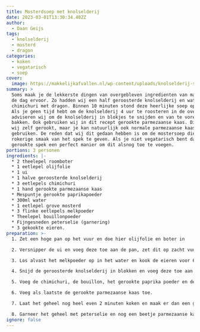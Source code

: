 ```yaml
---
title: Mosterdsoep met knolselderij
date: 2023-03-01T13:30:34.402Z
author:
  - Daan Geijs
tags:
  - knolselderij
  - mosterd
  - dragon
categories:
  - koken
  - vegatarisch
  - soep
cover:
  image: https://makkelijkafvallen.nl/wp-content/uploads/knolselderij-soep.jpg
summary: >
  Soms maak je de lekkerste dingen van overgebleven ingredienten van maaltijden
  de dag ervoor. Zo hadden wij een half geroosterde knolselderij en wat
  chimichuri met dragon. Binnen 10 minuten stond deze heerlijke soep op tafel.
  Als je geen tijd hebt om de knolselderij 4 uur te roosteren in de oven, dan
  adviseren wij om de knolselderij in blokjes te snijden en van te voren aan te
  bakken. Ook gebruiken wij in dit recept gerookte parmezaanse kaas. Die hebben
  wij zelf gerookt, maar je kan natuurlijk ook normale parmezaanse kaas
  gebruiken. De reden dat wij dit gedaan hebben is om de mostersoep die typische
  rokerige smaak van het spek te geven. Als je niet vegatarisch bent dan is
  gerookte spek een perfect manier om dit alsnog toe te voegen.
portions: 3 personen
ingredients: |-
  * 2 theelepel roomboter
  * 1 eetlepel olijfolie
  * 1 ui 
  * 1 halve geroosterde knolselderij
  * 3 eetlepels chimichuri
  * 1 hand gerookte parmezaanse kaas
  * Mespuntje gerookte paprikapoeder
  * 300ml water
  * 1 eetlepel grove mosterd
  * 3 flinke eetlepels melkpoeder
  * Theelepel bouillonpoeder
  * Fijngesneden peterselie (garnering)
  * 3 gekookte eieren.
preparation: >-
  1. Zet een hoge pan op het vuur en doe hier olijfolie en boter in

  2. Versnipper de ui en voeg deze toe aan de pan, zet dit op zacht vuur totdat ze zacht en glazig zijn. Dit duurt ongeveer 5 minuten.

  3. Los alvast het melkpoeder op in het water en kook de eieren voor 6:30 minuten.

  4. Snijd de geroosterde knolselderij in blokken en voeg deze toe aan de pan, zet het vuur hierbij op middelhoog/hoog vuur.

  5. Voeg de chimichuri, de bouillon, het gerookte paprika poeder en de mosterd soep. Blijf goed roeren en zorg ervoor dat het niet aanbrand. Doe dit voor ongeveer een minuut en voeg dan het water met het melkpoeder toe en.

  6. Voeg als laatste de gerookte parmezaanse kaas toe.

  7. Laat het geheel nog heel even 2 minuten koken en maak er dan een gladde soep van met een keukenmachine of staafmixer.

  8. Garneer het geheel met peterselie en nog een beetje parmezaanse kaas en een gekookt ei en verse gemalen peper.
ignore: false
---
```

